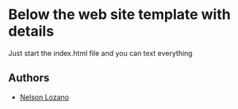 
# Below the web site template with details

Just start the index.html file and you can text everything


## Authors

- [Nelson Lozano](https://www.github.com/lozanomasuno)

